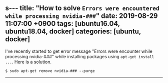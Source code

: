 s---
title: "How to solve `Errors were encountered while processing nvidia-###`"
date: 2019-08-29 11:07:00 +0900
tags: [ubuntu16.04, ubuntu18.04, docker]
categories: [ubuntu, docker]
---
I've recently started to get error message "Errors were encounter while processing nvidia-###"
while installing packages using `apt-get install ...`.
Here is a solution.

```shell
$ sudo apt-get remove nvidia-### --purge
```
- - -

